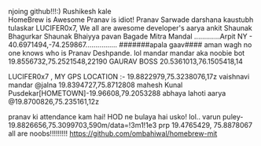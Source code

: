 njoing github!!!:)
Rushikesh kale  
HomeBrew is Awesome
Pranav is idiot!
Pranav Sarwade
darshana
kaustubh tulaskar
LUCIFER0x7, We all are awesome developer's 
aarya
ankit 
Shaunak Bhagurkar
Shaunak Bhaiyya
pavan Bagade Mitra Mandal
.............Arpit NY - 40.6971494,-74.259867................ #######apala gaav####
aman wagh
no one knows who is Pranav Deshpande. lol
mandar mandar aka noobie bot
19.8556732,75.2521548,22190
GAURAV  BOSS  20.5361013,76.1505418,14

LUCIFER0x7  , MY GPS LOCATION :- 19.8822979,75.3238076,17z
vaishnavi
mandar @jalna 19.8394727,75.8712808
mahesh 
Kunal Pusdekar[HOMETOWN]-19.96608,79.2053288
abhaya lahoti
aarya @19.8700826,75.235161,12z

pranav ki attendance kam hai! HOD ne bulaya hai usko! lol..
varun puley-19.8826656,75.3099703,590m/data=!3m1!1e3
prp 19.4765429, 75.8878067
all are noobs!!!!!!!!!
https://github.com/ombahiwal/homebrew-mit
